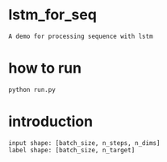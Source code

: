 # lstm_for_seq
```text
A demo for processing sequence with lstm
```

# how to run
```text
python run.py
```

# introduction
```text
input shape: [batch_size, n_steps, n_dims]
label shape: [batch_size, n_target]
```
